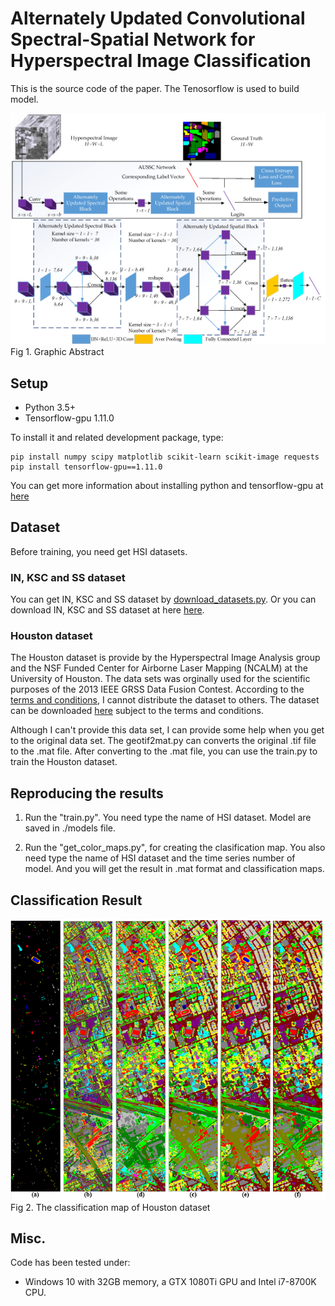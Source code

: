 
# Alternately Updated Convolutional Spectral-Spatial Network for Hyperspectral Image Classification
This is the source code of the paper. The Tenosorflow is used to build model.

<img src='classification_maps/Graphical Abstract.png'>
Fig 1. Graphic Abstract

## Setup
+ Python 3.5+
+ Tensorflow-gpu 1.11.0

To install it and related development package, type:

    pip install numpy scipy matplotlib scikit-learn scikit-image requests
    pip install tensorflow-gpu==1.11.0

You can get more information about installing python and tensorflow-gpu at [here](https://github.com/shuguang-52/FDSSC)
    
## Dataset
Before training, you need get HSI datasets. 

### IN, KSC and SS dataset
You can get IN, KSC and SS dataset by [download_datasets.py](https://github.com/shuguang-52/FDSSC/blob/master/download_datasets.py). Or you can download IN, KSC and SS dataset at here [here](http://www.ehu.eus/ccwintco/index.php?title=Hyperspectral_Remote_Sensing_Scenes).

### Houston dataset
The Houston dataset is provide by the Hyperspectral Image Analysis group and the NSF Funded Center for Airborne Laser Mapping (NCALM) at the University of Houston. The data sets was orginally used for the scientific purposes of the 2013 IEEE GRSS Data Fusion Contest. According to the [terms and conditions](http://hyperspectral.ee.uh.edu/xeadh4f2dftc13/copyright.txt), I cannot distribute the dataset to others. The dataset can be downloaded [here](http://hyperspectral.ee.uh.edu/?page_id=459) subject to the terms and conditions. 

Although I can't provide this data set, I can provide some help when you get to the original data set. The geotif2mat.py can converts the original .tif file to the .mat file. After converting to the .mat file, you can use the train.py to train the Houston dataset. 

   
## Reproducing the results
1) Run the "train.py". You need type the name of HSI dataset. Model are saved in ./models file.

2) Run the "get\_color\_maps.py", for creating the clasification map. You also need type the name of HSI dataset and the time series number of model. And you will get the result in .mat format and classification maps.

## Classification Result

<img src='classification_maps/hs.png'>
Fig 2. The classification map of Houston dataset

## Misc.
Code has been tested under:

+ Windows 10 with 32GB memory, a GTX 1080Ti GPU and Intel i7-8700K CPU.
